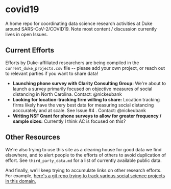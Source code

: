 # covid19
A home repo for coordinating data science research activities at Duke around SARS-CoV-2/COVID19. Note most content / discussion currently lives in open Issues. 

## Current Efforts

Efforts by Duke-affiliated researchers are being compiled in the `current_duke_projects.csv` file -- please add your own project, or reach out to relevant parties if you want to share data!

- **Launching phone survey with Clarity Consulting Group:** We're about to launch a survey primarily focused on objective measures of social distancing in North Carolina. Contact: @nickeubank
- **Looking for location-tracking firm willing to share:** Location tracking firms likely have the very best data for measuring social distancing acccurately and at scale. See Issue #4 . Contact: @nickeubank
- **Writing NSF Grant for phone surveys to allow for greater frequency / sample sizes:** Currently I think AC is focused on this?

## Other Resources

We're also trying to use this site as a clearing house for good data we find elsewhere, and to alert people to the efforts of others to avoid duplication of effort. See `third_party_data.md` for a list of currently available public data.

And finally, we'll keep trying to accumulate links on other research efforts. For example, [here's a git repo trying to track various social science projects in this domain.](https://github.com/natematias/covid-19-social-science-research)

